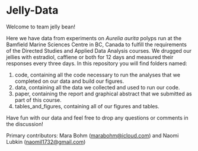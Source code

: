 # Jelly-Data

Welcome to team jelly bean!

Here we have data from experiments on *Aurelia aurita* polyps run at the Bamfield Marine Sciences Centre in BC, Canada to fulfill the requirements of the Directed Studies and Applied Data Analysis courses. 
We drugged our jellies with estradiol, caffiene or both for 12 days and measured their responses every three days.
In this repository you will find folders named:
  1. code, containing all the code necessary to run the analyses that we completed on our data and build our figures. 
  2. data, containing all the data we collected and used to run our code.
  3. paper, containing the report and graphical abstract that we submitted as part of this course.
  4. tables_and_figures, containing all of our figures and tables.


Have fun with our data and feel free to drop any questions or comments in the discussion!

Primary contributors: Mara Bohm (marabohm@icloud.com) and Naomi Lubkin (naomil1732@gmail.com)
